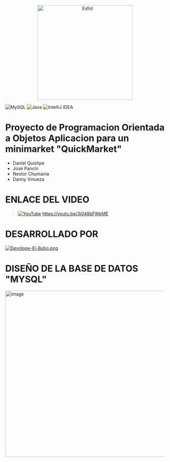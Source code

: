 <div>
<p align='center'>
<img src="https://esfot.epn.edu.ec/images/headers/logo_esfot_buho.png" alt="Esfot" width="300px">
</p>
</div>

![MySQL](https://img.shields.io/badge/mysql-%2300f.svg?style=for-the-badge&logo=mysql&logoColor=white) 
![Java](https://img.shields.io/badge/java-%23ED8B00.svg?style=for-the-badge&logo=java&logoColor=white)
![IntelliJ IDEA](https://img.shields.io/badge/IntelliJ_IDEA-%23000000.svg?style=for-the-badge&logo=intellij-idea&logoColor=white)

# Proyecto de Programacion Orientada a Objetos Aplicacion para un minimarket "QuickMarket"
- Daniel Quishpe
- José Panchi
- Nestor Chumania
- Danny Vinueza

# ENLACE DEL VIDEO

> [![YouTube](https://img.shields.io/badge/YouTube-red?style=for-the-badge&logo=YouTube&logoColor=white)]([https://esfot.epn.edu.ec/images/headers/logo_esfot_buho.png])
> https://youtu.be/3j048bFWeME 

# DESARROLLADO POR

[![Devolope-El-Buho.png](https://i.postimg.cc/26HTyyzv/Devolope-El-Buho.png)](https://postimg.cc/gXZ3BYLk)

# DISEÑO DE LA BASE DE DATOS "MYSQL"

<img width="526" alt="image" src="https://user-images.githubusercontent.com/85198103/223001812-b9d08c0b-e98f-4b4f-b47c-fda84833dbef.png">

